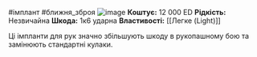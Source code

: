 #імплант #ближня_зброя
![image](https://static.wikia.nocookie.net/cyberpunk/images/9/9e/Cw_arms_strongarms.png/revision/latest?cb=20210605080249)
**Коштує:** 12 000 ED
**Рідкість:** Незвичайна
**Шкода:** 1к6 ударна
**Властивості:** [[Легке (Light)]]

Ці імпланти для рук значно збільшують шкоду в рукопашному бою та замінюють стандартні  кулаки.